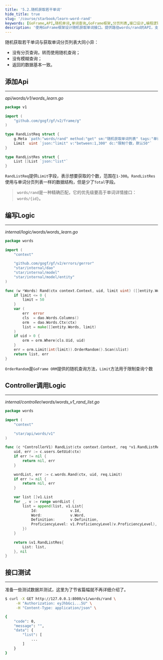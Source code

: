 ```yaml
---
title: '5.2.随机获取若干单词'
hide_title: true
slug: '/course/starbook/learn-word-rand'
keywords: [GoFrame,API,随机单词,单词查询,GoFrame框架,分页列表,接口设计,编程逻辑,接口测试,单词列表]
description: '使用GoFrame框架设计随机获取单词接口。提供路径words/rand的API，支持在1到300之间限制获取单词个数。使用OrderRandom实现随机查询，Limit限制查询返回数量。控制器调用逻辑处理查询结果，并进行接口测试以验证功能。'
---
```

随机获取若干单词与获取单词分页列表大同小异：
- 没有分页查询，转而使用随机查询；
- 没有模糊查询；
- 返回的数据基本一致。
## 添加Api
---
*api/words/v1/words_learn.go*
```go
package v1  
  
import (  
    "github.com/gogf/gf/v2/frame/g"  
)  
  
type RandListReq struct {  
    g.Meta `path:"words/rand" method:"get" sm:"随机获取单词列表" tags:"单词"`  
    Limit  uint `json:"limit" v:"between:1,300" dc:"限制个数，默认50"`  
}  
  
type RandListRes struct {  
    List []List `json:"list"`  
}
```

`RandListReq`提供`Limit`字段，表示想要获取的个数，范围在`1-300`。`RandListRes`使用与单词分页列表一样的数据结构，但是少了`Total`字段。

> `words/rand`是一种精确匹配，它的优先级要高于单词详情接口：`words/{id}`。

## 编写Logic
---
*internal/logic/words/words_learn.go*
```go
package words  
  
import (  
    "context"  
  
    "github.com/gogf/gf/v2/errors/gerror"
    "star/internal/dao"
    "star/internal/model"
    "star/internal/model/entity"
)  
  
func (w *Words) Rand(ctx context.Context, uid, limit uint) ([]entity.Words, error) {  
    if limit <= 0 {  
        limit = 50  
    }  
    var (  
        err  error  
        cls  = dao.Words.Columns()  
        orm  = dao.Words.Ctx(ctx)  
        list = make([]entity.Words, limit)  
    )  
    if uid > 0 {  
        orm = orm.Where(cls.Uid, uid)  
    }  
    err = orm.Limit(int(limit)).OrderRandom().Scan(&list)  
    return list, err  
}
```

`OrderRandom`是`GoFrame ORM`提供的随机查询方法，`Limit`方法用于限制查询个数

## Controller调用Logic
---
*internal/controller/words/words_v1_rand_list.go*
```go
package words  
  
import (  
    "context"  
  
    "star/api/words/v1"
)  
  
func (c *ControllerV1) RandList(ctx context.Context, req *v1.RandListReq) (res *v1.RandListRes, err error) {  
    uid, err := c.users.GetUid(ctx)  
    if err != nil {  
        return nil, err  
    }  
  
    wordList, err := c.words.Rand(ctx, uid, req.Limit)  
    if err != nil {  
        return nil, err  
    }  
  
    var list []v1.List  
    for _, v := range wordList {  
        list = append(list, v1.List{  
            Id:               v.Id,  
            Word:             v.Word,  
            Definition:       v.Definition,  
            ProficiencyLevel: v1.ProficiencyLevel(v.ProficiencyLevel),  
        })  
    }  
  
    return &v1.RandListRes{  
        List: list,  
    }, nil  
}
```

## 接口测试
---
准备一些测试数据并测试，这里为了节省篇幅就不再详细介绍了。
```bash
$ curl -X GET http://127.0.0.1:8000/v1/words/rand \
     -H "Authorization: eyJhbGci...5U" \
     -H "Content-Type: application/json" \

{
    "code": 0,
    "message": "",
    "data": {
        "list": [
            ...
        ]
    }
}
```